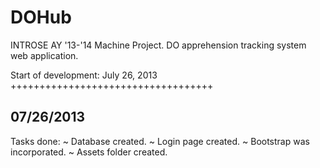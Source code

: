 DOHub
=====

INTROSE AY '13-'14 Machine Project. DO apprehension tracking system web application.

Start of development: July 26, 2013
+++++++++++++++++++++++++++++++++++

07/26/2013
----------

Tasks done:
~ Database created.
~ Login page created.
~ Bootstrap was incorporated.
~ Assets folder created.
